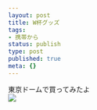 ```yaml
---
layout: post
title: W杯グッズ
tags:
- 携帯から
status: publish
type: post
published: true
meta: {}
---
```

<div class="caption">東京ドームで買ってみたよ
</div>
<div class="photo"><img src="http://wo.skr.jp/images/uploads/blog-photo-1135004241.08-0.jpg" /></div>

